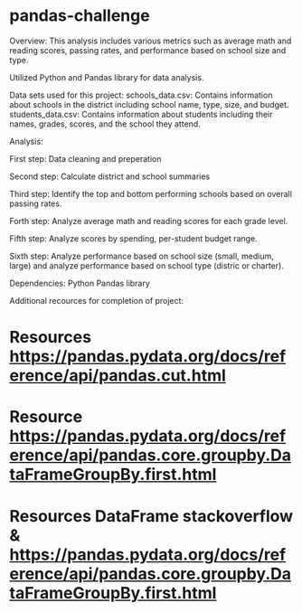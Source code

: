 # pandas-challenge

Overview:
This analysis includes various metrics such as average math and reading scores, passing rates, and performance based on school size and type.

Utilized Python and Pandas library for data analysis. 

Data sets used for this project:
schools_data.csv: Contains information about schools in the district including school name, type, size, and budget.
students_data.csv: Contains information about students including their names, grades, scores, and the school they attend.

Analysis: 

First step: Data cleaning and preperation

Second step: Calculate district and school summaries

Third step: Identify the top and bottom performing schools based on overall passing rates. 

Forth step: Analyze average math and reading scores for each grade level.

Fifth step: Analyze scores by spending, per-student budget range.

Sixth step: Analyze performance based on school size (small, medium, large) and analyze performance based on school type (distric or charter).



Dependencies: 
Python
Pandas library

Additional recources for completion of project: 

# Resources https://pandas.pydata.org/docs/reference/api/pandas.cut.html

# Resource https://pandas.pydata.org/docs/reference/api/pandas.core.groupby.DataFrameGroupBy.first.html

# Resources DataFrame stackoverflow & https://pandas.pydata.org/docs/reference/api/pandas.core.groupby.DataFrameGroupBy.first.html